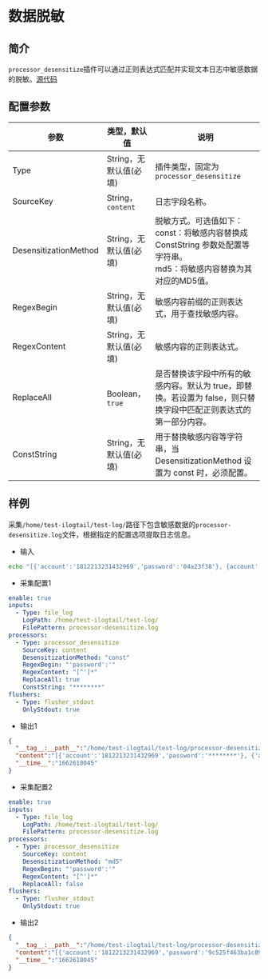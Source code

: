 # 数据脱敏

## 简介

`processor_desensitize`插件可以通过正则表达式匹配并实现文本日志中敏感数据的脱敏。[源代码](https://github.com/alibaba/ilogtail/tree/main/plugins/processor/processor_desensitize.go)

## 配置参数

| 参数 | 类型，默认值 | 说明 |
| - | - | - |
| Type                  | String，无默认值(必填) | 插件类型，固定为`processor_desensitize` |
| SourceKey             | String，`content`    | 日志字段名称。 |
| DesensitizationMethod | String，无默认值(必填) | 脱敏方式。可选值如下：<br>const：将敏感内容替换成 ConstString 参数处配置等字符串。<br>md5：将敏感内容替换为其对应的MD5值。 |
| RegexBegin            | String，无默认值(必填) | 敏感内容前缀的正则表达式，用于查找敏感内容。    |
| RegexContent          | String，无默认值(必填) | 敏感内容的正则表达式。|
| ReplaceAll            | Boolean，`true`      | 是否替换该字段中所有的敏感内容。默认为 true，即替换。若设置为 false，则只替换字段中匹配正则表达式的第一部分内容。|
| ConstString           | String，无默认值(必填) | 用于替换敏感内容等字符串，当 DesensitizationMethod 设置为 const 时，必须配置。 |

## 样例

采集`/home/test-ilogtail/test-log/`路径下包含敏感数据的`processor-desensitize.log`文件，根据指定的配置选项提取日志信息。

* 输入
  
```bash
echo "[{'account':'1812213231432969','password':'04a23f38'}, {account':'1812213685634','password':'123a'}]" >> /home/test-ilogtail/test-log/processor-desensitize.log
```
  
* 采集配置1

```yaml
enable: true
inputs:
  - Type: file_log
    LogPath: /home/test-ilogtail/test-log/
    FilePattern: processor-desensitize.log
processors:
  - Type: processor_desensitize
    SourceKey: content
    DesensitizationMethod: "const"
    RegexBegin: "'password':'"
    RegexContent: "[^']*"
    ReplaceAll: true
    ConstString: "********"
flushers:
  - Type: flusher_stdout
    OnlyStdout: true
```

* 输出1

```json
{
  "__tag__:__path__":"/home/test-ilogtail/test-log/processor-desensitize.log",
  "content":"[{'account':'1812213231432969','password':'********'}, {'account':'1812213685634','password':'********'}]",
  "__time__":"1662618045"
}
```

* 采集配置2

```yaml
enable: true
inputs:
  - Type: file_log
    LogPath: /home/test-ilogtail/test-log/
    FilePattern: processor-desensitize.log
processors:
  - Type: processor_desensitize
    SourceKey: content
    DesensitizationMethod: "md5"
    RegexBegin: "'password':'"
    RegexContent: "[^']*"
    ReplaceAll: false
flushers:
  - Type: flusher_stdout
    OnlyStdout: true
```

* 输出2

```json
{
  "__tag__:__path__":"/home/test-ilogtail/test-log/processor-desensitize.log",
  "content":"[{'account':'1812213231432969','password':'9c525f463ba1c89d6badcd78b2b7bd79'}, {'account':'1812213685634','password':'123a'}]",
  "__time__":"1662618045"
}
```
